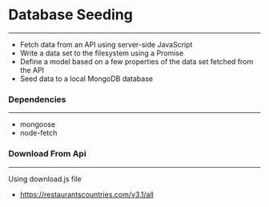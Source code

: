 # Database Seeding
---

- Fetch data from an API using server-side JavaScript
- Write a data set to the filesystem using a Promise
- Define a model based on a few properties of the data set fetched from the API
- Seed data to a local MongoDB database

### Dependencies
---

- mongoose
- node-fetch

### Download From Api
---
Using download.js file
- <https://restaurantscountries.com/v3.1/all>